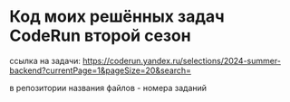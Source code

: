 # Код моих решённых задач CodeRun второй сезон

ссылка на задачи: https://coderun.yandex.ru/selections/2024-summer-backend?currentPage=1&pageSize=20&search=

в репозитории названия файлов - номера заданий 
